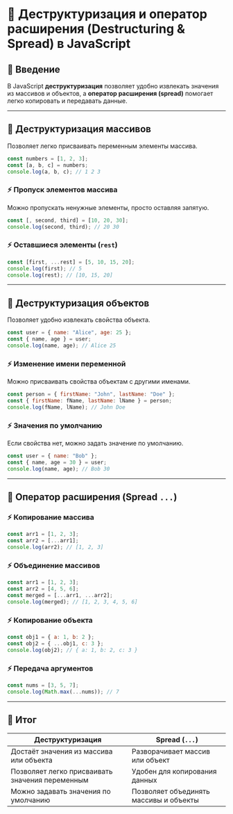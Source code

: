 # 📌 Деструктуризация и оператор расширения (Destructuring & Spread) в JavaScript

## 🚀 Введение
В JavaScript **деструктуризация** позволяет удобно извлекать значения из массивов и объектов, а **оператор расширения (spread)** помогает легко копировать и передавать данные.

---

## 🔹 Деструктуризация массивов
Позволяет легко присваивать переменным элементы массива.

```js
const numbers = [1, 2, 3];
const [a, b, c] = numbers;
console.log(a, b, c); // 1 2 3
```

### ⚡ Пропуск элементов массива
Можно пропускать ненужные элементы, просто оставляя запятую.

```js
const [, second, third] = [10, 20, 30];
console.log(second, third); // 20 30
```

### ⚡ Оставшиеся элементы (`rest`)

```js
const [first, ...rest] = [5, 10, 15, 20];
console.log(first); // 5
console.log(rest); // [10, 15, 20]
```

---

## 🔹 Деструктуризация объектов
Позволяет удобно извлекать свойства объекта.

```js
const user = { name: "Alice", age: 25 };
const { name, age } = user;
console.log(name, age); // Alice 25
```

### ⚡ Изменение имени переменной
Можно присваивать свойства объектам с другими именами.

```js
const person = { firstName: "John", lastName: "Doe" };
const { firstName: fName, lastName: lName } = person;
console.log(fName, lName); // John Doe
```

### ⚡ Значения по умолчанию
Если свойства нет, можно задать значение по умолчанию.

```js
const user = { name: "Bob" };
const { name, age = 30 } = user;
console.log(name, age); // Bob 30
```

---

## 🔹 Оператор расширения (Spread `...`)
### ⚡ Копирование массива

```js
const arr1 = [1, 2, 3];
const arr2 = [...arr1];
console.log(arr2); // [1, 2, 3]
```

### ⚡ Объединение массивов

```js
const arr1 = [1, 2, 3];
const arr2 = [4, 5, 6];
const merged = [...arr1, ...arr2];
console.log(merged); // [1, 2, 3, 4, 5, 6]
```

### ⚡ Копирование объекта

```js
const obj1 = { a: 1, b: 2 };
const obj2 = { ...obj1, c: 3 };
console.log(obj2); // { a: 1, b: 2, c: 3 }
```

### ⚡ Передача аргументов

```js
const nums = [3, 5, 7];
console.log(Math.max(...nums)); // 7
```

---

## 🎯 Итог
| Деструктуризация  | Spread (`...`)
|------------------|--------------|
| Достаёт значения из массива или объекта | Разворачивает массив или объект |
| Позволяет легко присваивать значения переменным | Удобен для копирования данных |
| Можно задавать значения по умолчанию | Позволяет объединять массивы и объекты |



